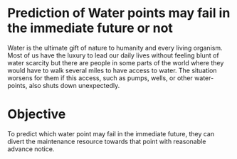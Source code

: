 # Prediction of Water points may fail  in the immediate future or not

Water is the ultimate gift of nature to humanity and every living organism. Most of us have the luxury to 
lead our daily lives without feeling blunt of water scarcity but there are people in some parts of the 
world where they would have to walk several miles to have access to water.  The situation worsens for 
them if this access, such as pumps, wells, or other water-points, also shuts down unexpectedly.

# Objective

To predict which water point may fail in the immediate future, they 
can divert the maintenance resource towards that point with reasonable advance notice.
